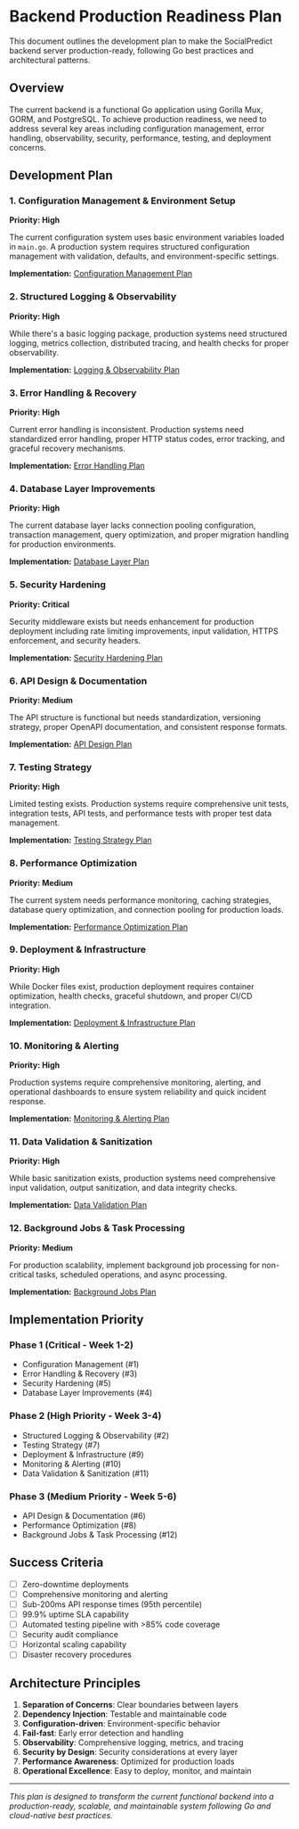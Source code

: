 # Backend Production Readiness Plan

This document outlines the development plan to make the SocialPredict backend server production-ready, following Go best practices and architectural patterns.

## Overview

The current backend is a functional Go application using Gorilla Mux, GORM, and PostgreSQL. To achieve production readiness, we need to address several key areas including configuration management, error handling, observability, security, performance, testing, and deployment concerns.

## Development Plan

### 1. Configuration Management & Environment Setup
**Priority: High**

The current configuration system uses basic environment variables loaded in `main.go`. A production system requires structured configuration management with validation, defaults, and environment-specific settings.

**Implementation:** [Configuration Management Plan](./01-configuration-management.md)

### 2. Structured Logging & Observability
**Priority: High**

While there's a basic logging package, production systems need structured logging, metrics collection, distributed tracing, and health checks for proper observability.

**Implementation:** [Logging & Observability Plan](./02-logging-observability.md)

### 3. Error Handling & Recovery
**Priority: High**

Current error handling is inconsistent. Production systems need standardized error handling, proper HTTP status codes, error tracking, and graceful recovery mechanisms.

**Implementation:** [Error Handling Plan](./03-error-handling.md)

### 4. Database Layer Improvements
**Priority: High**

The current database layer lacks connection pooling configuration, transaction management, query optimization, and proper migration handling for production environments.

**Implementation:** [Database Layer Plan](./04-database-layer.md)

### 5. Security Hardening
**Priority: Critical**

Security middleware exists but needs enhancement for production deployment including rate limiting improvements, input validation, HTTPS enforcement, and security headers.

**Implementation:** [Security Hardening Plan](./05-security-hardening.md)

### 6. API Design & Documentation
**Priority: Medium**

The API structure is functional but needs standardization, versioning strategy, proper OpenAPI documentation, and consistent response formats.

**Implementation:** [API Design Plan](./06-api-design.md)

### 7. Testing Strategy
**Priority: High**

Limited testing exists. Production systems require comprehensive unit tests, integration tests, API tests, and performance tests with proper test data management.

**Implementation:** [Testing Strategy Plan](./07-testing-strategy.md)

### 8. Performance Optimization
**Priority: Medium**

The current system needs performance monitoring, caching strategies, database query optimization, and connection pooling for production loads.

**Implementation:** [Performance Optimization Plan](./08-performance-optimization.md)

### 9. Deployment & Infrastructure
**Priority: High**

While Docker files exist, production deployment requires container optimization, health checks, graceful shutdown, and proper CI/CD integration.

**Implementation:** [Deployment & Infrastructure Plan](./09-deployment-infrastructure.md)

### 10. Monitoring & Alerting
**Priority: High**

Production systems require comprehensive monitoring, alerting, and operational dashboards to ensure system reliability and quick incident response.

**Implementation:** [Monitoring & Alerting Plan](./10-monitoring-alerting.md)

### 11. Data Validation & Sanitization
**Priority: High**

While basic sanitization exists, production systems need comprehensive input validation, output sanitization, and data integrity checks.

**Implementation:** [Data Validation Plan](./11-data-validation.md)

### 12. Background Jobs & Task Processing
**Priority: Medium**

For production scalability, implement background job processing for non-critical tasks, scheduled operations, and async processing.

**Implementation:** [Background Jobs Plan](./12-background-jobs.md)

## Implementation Priority

### Phase 1 (Critical - Week 1-2)
- Configuration Management (#1)
- Error Handling & Recovery (#3)
- Security Hardening (#5)
- Database Layer Improvements (#4)

### Phase 2 (High Priority - Week 3-4)
- Structured Logging & Observability (#2)
- Testing Strategy (#7)
- Deployment & Infrastructure (#9)
- Monitoring & Alerting (#10)
- Data Validation & Sanitization (#11)

### Phase 3 (Medium Priority - Week 5-6)
- API Design & Documentation (#6)
- Performance Optimization (#8)
- Background Jobs & Task Processing (#12)

## Success Criteria

- [ ] Zero-downtime deployments
- [ ] Comprehensive monitoring and alerting
- [ ] Sub-200ms API response times (95th percentile)
- [ ] 99.9% uptime SLA capability
- [ ] Automated testing pipeline with >85% code coverage
- [ ] Security audit compliance
- [ ] Horizontal scaling capability
- [ ] Disaster recovery procedures

## Architecture Principles

1. **Separation of Concerns**: Clear boundaries between layers
2. **Dependency Injection**: Testable and maintainable code
3. **Configuration-driven**: Environment-specific behavior
4. **Fail-fast**: Early error detection and handling
5. **Observability**: Comprehensive logging, metrics, and tracing
6. **Security by Design**: Security considerations at every layer
7. **Performance Awareness**: Optimized for production loads
8. **Operational Excellence**: Easy to deploy, monitor, and maintain

---

*This plan is designed to transform the current functional backend into a production-ready, scalable, and maintainable system following Go and cloud-native best practices.*
